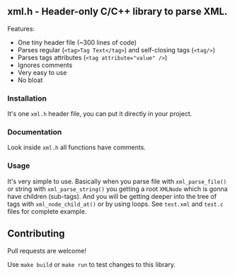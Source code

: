 ## xml.h - Header-only C/C++ library to parse XML.

Features:

- One tiny header file (~300 lines of code)
- Parses regular (`<tag>Tag Text</tag>`) and self-closing tags (`<tag/>`)
- Parses tags attributes (`<tag attribute="value" />`)
- Ignores comments
- Very easy to use
- No bloat

### Installation

It's one `xml.h` header file, you can put it directly in your project.

### Documentation

Look inside `xml.h` all functions have comments.

### Usage

It's very simple to use. Basically when you parse file with `xml_parse_file()` or string with `xml_parse_string()` you getting a root `XMLNode` which is gonna have children (sub-tags).
And you will be getting deeper into the tree of tags with `xml_node_child_at()` or by using loops.
See `test.xml` and `test.c` files for complete example.

## Contributing

Pull requests are welcome!

Use `make build` or `make run` to test changes to this library.
